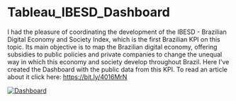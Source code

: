 # Tableau_IBESD_Dashboard

I had the pleasure of coordinating the development of the IBESD - Brazilian Digital Economy and Society Index, which is the first Brazilian KPI on this topic. Its main objective is to map the Brazilian digital economy, offering subsidies to public policies and private companies to change the unequal way in which this economy and society develop throughout Brazil. Here I've created the Dashboard with the public data from this KPI. To read an article about it click here: https://bit.ly/4016MrN

[![Dashboard](link_para_a_imagem_do_dashboard)](
https://public.tableau.com/views/IBESDDashboard/Dashboard?:language=pt-BR&publish=yes&:display_count=n&:origin=viz_share_link)

